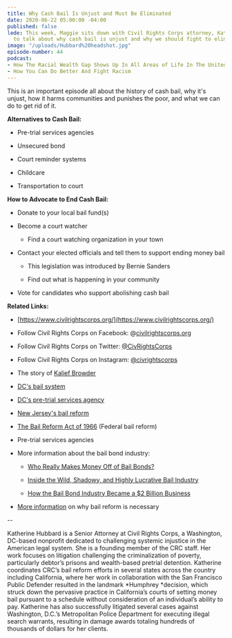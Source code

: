 ```yaml
---
title: Why Cash Bail Is Unjust and Must Be Eliminated
date: 2020-06-22 05:00:00 -04:00
published: false
lede: This week, Maggie sits down with Civil Rights Corps attorney, Katherine Hubbard,
  to talk about why cash bail is unjust and why we should fight to eliminate it.
image: "/uploads/Hubbard%20headshot.jpg"
episode-number: 44
podcast:
- How The Racial Wealth Gap Shows Up In All Areas of Life In The United States
- How You Can Do Better And Fight Racism
---
```


This is an important episode all about the history of cash bail, why it's unjust, how it harms communities and punishes the poor, and what we can do to get rid of it.

**Alternatives to Cash Bail:**

* Pre-trial services agencies

* Unsecured bond

* Court reminder systems

* Childcare

* Transportation to court

**How to Advocate to End Cash Bail:**

* Donate to your local bail fund(s)

* Become a court watcher

  * Find a court watching organization in your town

* Contact your elected officials and tell them to support ending money bail

  * This legislation was introduced by Bernie Sanders

  * Find out what is happening in your community

* Vote for candidates who support abolishing cash bail

**Related Links:**

* [https://www.civilrightscorps.org/](https://www.civilrightscorps.org/)

* Follow Civil Rights Corps on Facebook: @[civilrightscorps.org](http://civilrightscorps.org/)

* Follow Civil Rights Corps on Twitter: [@CivRightsCorps](https://twitter.com/CivRightsCorps)

* Follow Civil Rights Corps on Instagram: [@civrightscorps](https://www.instagram.com/civrightscorps)

* The story of [Kalief Browder](https://www.newyorker.com/news/news-desk/kalief-browder-1993-2015)

* [DC's bail system](https://www.npr.org/2018/09/02/644085158/what-changed-after-d-c-ended-cash-bail)

* [DC's pre-trial services agency](https://www.psa.gov/)

* [New Jersey's bail reform](https://talkpoverty.org/2019/04/26/new-jersey-bail-reform-works/)

* [The Bail Reform Act of 1966](https://university.pretrial.org/testing/glossary/entry?GlossaryKey=b8ab5066-68d5-468e-a861-f7d0242e2e84) (Federal bail reform)

* Pre-trial services agencies

* More information about the bail bond industry:

  * [Who Really Makes Money Off of Bail Bonds?](https://www.theatlantic.com/business/archive/2017/05/bail-bonds/526542/)

  * [Inside the Wild, Shadowy, and Highly Lucrative Bail Industry](https://www.motherjones.com/politics/2014/06/bail-bond-prison-industry/)

  * [How the Bail Bond Industry Became a $2 Billion Business](https://www.globalcitizen.org/en/content/bail-bond-industry-2-billion-poverty/)

* [More information](https://www.vox.com/future-perfect/2018/10/17/17955306/bail-reform-criminal-justice-inequality) on why bail reform is necessary

--

Katherine Hubbard is a Senior Attorney at Civil Rights Corps, a Washington, DC-based nonprofit dedicated to challenging systemic injustice in the American legal system. She is a founding member of the CRC staff. Her work focuses on litigation challenging the criminalization of poverty, particularly debtor’s prisons and wealth-based pretrial detention. Katherine coordinates CRC’s bail reform efforts in several states across the country including California, where her work in collaboration with the San Francisco Public Defender resulted in the landmark *Humphrey *decision, which struck down the pervasive practice in California’s courts of setting money bail pursuant to a schedule without consideration of an individual’s ability to pay. Katherine has also successfully litigated several cases against Washington, D.C.’s Metropolitan Police Department for executing illegal search warrants, resulting in damage awards totaling hundreds of thousands of dollars for her clients.